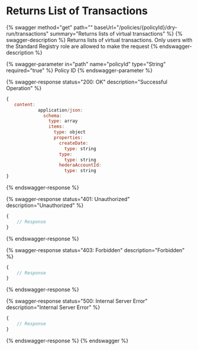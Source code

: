 # Returns List of Transactions

{% swagger method="get" path="" baseUrl="/policies/{policyId}/dry-run/transactions" summary="Returns lists of virtual transactions" %}
{% swagger-description %}
Returns lists of virtual transactions. Only users with the Standard Registry role are allowed to make the request
{% endswagger-description %}

{% swagger-parameter in="path" name="policyId" type="String" required="true" %}
Policy ID
{% endswagger-parameter %}

{% swagger-response status="200: OK" description="Successful Operation" %}
```javascript
{
   content:
            application/json:
              schema:
                type: array
                items:
                  type: object
                  properties:
                    createDate:
                      type: string
                    type:
                      type: string
                    hederaAccountId:
                      type: string
}
```
{% endswagger-response %}

{% swagger-response status="401: Unauthorized" description="Unauthorized" %}
```javascript
{
    // Response
}
```
{% endswagger-response %}

{% swagger-response status="403: Forbidden" description="Forbidden" %}
```javascript
{
    // Response
}
```
{% endswagger-response %}

{% swagger-response status="500: Internal Server Error" description="Internal Server Error" %}
```javascript
{
    // Response
}
```
{% endswagger-response %}
{% endswagger %}
